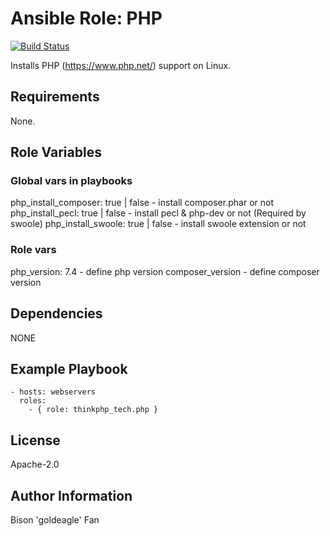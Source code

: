 # Ansible Role: PHP

[![Build Status](https://travis-ci.org/geerlingguy/ansible-role-php-mysql.svg?branch=master)](https://travis-ci.org/geerlingguy/ansible-role-php-mysql)

Installs PHP (https://www.php.net/) support on Linux.

## Requirements

None.

## Role Variables

### Global vars in playbooks
php_install_composer: true | false - install composer.phar or not
php_install_pecl: true | false - install pecl & php-dev or not (Required by swoole)
php_install_swoole: true | false - install swoole extension or not

### Role vars
php_version: 7.4 - define php version
composer_version - define composer version

## Dependencies

NONE

## Example Playbook

    - hosts: webservers
      roles:
        - { role: thinkphp_tech.php }

## License

Apache-2.0

## Author Information

Bison 'goldeagle' Fan
